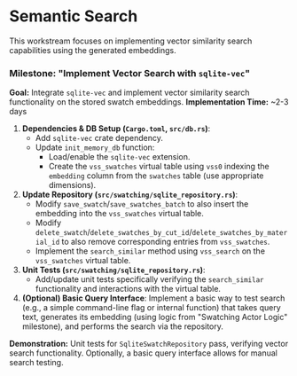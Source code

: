 # Semantic Search

This workstream focuses on implementing vector similarity search capabilities using the generated embeddings.

### Milestone: "Implement Vector Search with `sqlite-vec`"

**Goal:** Integrate `sqlite-vec` and implement vector similarity search functionality on the stored swatch embeddings.
**Implementation Time:** ~2-3 days

1.  **Dependencies & DB Setup (`Cargo.toml`, `src/db.rs`)**:
    - Add `sqlite-vec` crate dependency.
    - Update `init_memory_db` function:
      - Load/enable the `sqlite-vec` extension.
      - Create the `vss_swatches` virtual table using `vss0` indexing the `embedding` column from the `swatches` table (use appropriate dimensions).
2.  **Update Repository (`src/swatching/sqlite_repository.rs`)**:
    - Modify `save_swatch`/`save_swatches_batch` to also insert the embedding into the `vss_swatches` virtual table.
    - Modify `delete_swatch`/`delete_swatches_by_cut_id`/`delete_swatches_by_material_id` to also remove corresponding entries from `vss_swatches`.
    - Implement the `search_similar` method using `vss_search` on the `vss_swatches` virtual table.
3.  **Unit Tests (`src/swatching/sqlite_repository.rs`)**:
    - Add/update unit tests specifically verifying the `search_similar` functionality and interactions with the virtual table.
4.  **(Optional) Basic Query Interface**: Implement a basic way to test search (e.g., a simple command-line flag or internal function) that takes query text, generates its embedding (using logic from "Swatching Actor Logic" milestone), and performs the search via the repository.

**Demonstration:** Unit tests for `SqliteSwatchRepository` pass, verifying vector search functionality. Optionally, a basic query interface allows for manual search testing.
